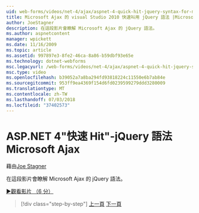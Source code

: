```yaml
---
uid: web-forms/videos/net-4/ajax/aspnet-4-quick-hit-jquery-syntax-for-microsoft-ajax
title: Microsoft Ajax 的 visual Studio 2010 快速叫用 jQuery 語法 |Microsoft Docs
author: JoeStagner
description: 在這段影片會瞭解 Microsoft Ajax 的 jQuery 語法。
ms.author: aspnetcontent
manager: wpickett
ms.date: 11/16/2009
ms.topic: article
ms.assetid: 997897e3-8fe2-46ca-8a86-b59dbf93e65e
ms.technology: dotnet-webforms
msc.legacyurl: /web-forms/videos/net-4/ajax/aspnet-4-quick-hit-jquery-syntax-for-microsoft-ajax
msc.type: video
ms.openlocfilehash: b39052a7a8ba294fd93818224c11550e6b7ab84e
ms.sourcegitcommit: 953ff9ea4369f154d6fd0239599279ddd3280009
ms.translationtype: MT
ms.contentlocale: zh-TW
ms.lasthandoff: 07/03/2018
ms.locfileid: "37402573"
---
```

<a name="aspnet-4-quick-hit---jquery-syntax-for-microsoft-ajax"></a>ASP.NET 4"快速 Hit"-jQuery 語法 Microsoft Ajax
====================
藉由[Joe Stagner](https://github.com/JoeStagner)

在這段影片會瞭解 Microsoft Ajax 的 jQuery 語法。 

[&#9654;觀看影片 （6 分）](https://channel9.msdn.com/Blogs/ASP-NET-Site-Videos/aspnet-4-quick-hit-jquery-syntax-for-microsoft-ajax)

> [!div class="step-by-step"]
> [上一頁](aspnet-4-quick-hit-the-scriptloader.md)
> [下一頁](aspnet-4-quick-hit-ajax-data-templates.md)
